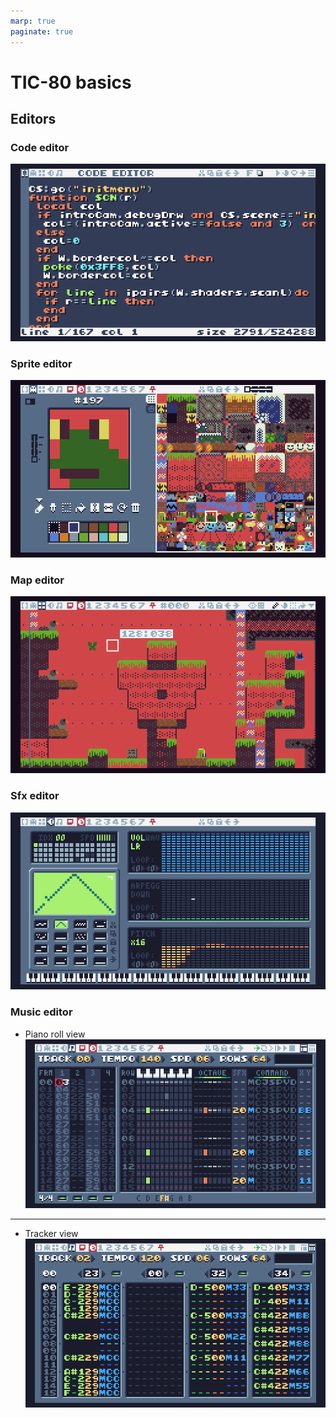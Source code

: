 ```yaml
---
marp: true
paginate: true
---
```

<!-- headingDivider: 3 -->
<!-- class: default -->

# TIC-80 basics

## Editors

### Code editor

![](imgs/code.gif)

### Sprite editor

![](imgs/sprite.gif)

### Map editor

![](imgs/map.gif)

### Sfx editor

![](imgs/sfx.gif)

### Music editor

* Piano roll view
![](imgs/music1.gif)

---
* Tracker view
![](imgs/music2.gif)